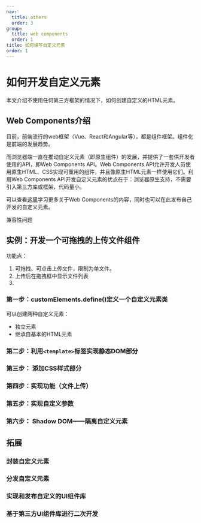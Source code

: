 ```yaml
---
nav:
  title: others
  order: 3
group:
  title: web components
  order: 1
title: 如何编写自定义元素
order: 1
---
```

<h1>如何开发自定义元素</h1>

本文介绍不使用任何第三方框架的情况下，如何创建自定义的HTML元素。

## Web Components介绍

目前，前端流行的web框架（Vue、React和Angular等），都是组件框架。组件化是前端的发展趋势。

而浏览器端一直在推动自定义元素（即原生组件）的发展，并提供了一套供开发者使用的API，即Web Components API。Web Components API允许开发人员使用原生HTML、CSS实现可重用的组件，并且像原生HTML元素一样使用它们。利用Web Components API开发自定义元素的优点在于：浏览器原生支持，不需要引入第三方库或框架，代码量小。

可以查看[这里](https://www.webcomponents.org/)学习更多关于Web Components的内容，同时也可以在此发布自己开发的自定义元素。

兼容性问题







## 实例：开发一个可拖拽的上传文件组件

功能点：

1. 可拖拽、可点击上传文件，限制为单文件。
2. 上传后在拖拽框中显示文件列表
3. 



### 第一步：customElements.define()定义一个自定义元素类

可以创建两种自定义元素：

- 独立元素
- 继承自基本的HTML元素



### 第二步：利用`<template>`标签实现静态DOM部分



### 第三步： 添加CSS样式部分



### 第四步：实现功能（文件上传）



### 第五步：实现自定义参数



### 第六步： Shadow DOM——隔离自定义元素





## 拓展

### 封装自定义元素



### 分发自定义元素





### 实现和发布自定义的UI组件库





### 基于第三方UI组件库进行二次开发





